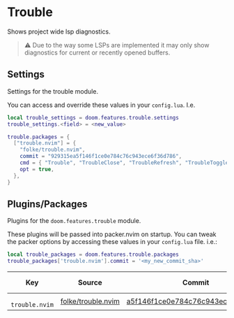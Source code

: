 # Trouble

Shows project wide lsp diagnostics.

> ⚠️ Due to the way some LSPs are implemented it may only show diagnostics
> for current or recently opened buffers.

## Settings

Settings for the trouble module.

You can access and override these values in your `config.lua`. I.e.
```lua
local trouble_settings = doom.features.trouble.settings
trouble_settings.<field> = <new_value>
```
```lua
trouble.packages = {
  ["trouble.nvim"] = {
    "folke/trouble.nvim",
    commit = "929315ea5f146f1ce0e784c76c943ece6f36d786",
    cmd = { "Trouble", "TroubleClose", "TroubleRefresh", "TroubleToggle" },
    opt = true,
  },
}
```



## Plugins/Packages

Plugins for the `doom.features.trouble` module.

These plugins will be passed into packer.nvim on startup.  You can tweak
the packer options by accessing these values in your `config.lua` file.
i.e.:

```lua
local trouble_packages = doom.features.trouble.packages
trouble_packages['trouble.nvim'].commit = '<my_new_commit_sha>'
```

|          Key |             Source |                            Commit | Is Lazy? |
| ------------ | ------------------ | --------------------------------- | -------- |
| <code> trouble.nvim </code> | [folke/trouble.nvim](https://github.com/folke/trouble.nvim) | [a5f146f1ce0e784c76c943ece6f36d786](https://github.com/folke/trouble.nvim/commit/929315ea5f146f1ce0e784c76c943ece6f36d786) |      ✅ |
